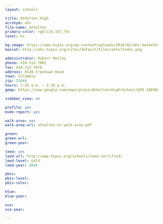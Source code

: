 ```yaml
---
layout: schools

title: Atholton High
acronym: ahs
file-name: atholton
primary-color: rgb(114,157,79)
level: hs

bg-image: https://www.hcpss.org/wp-content/uploads/2018/02/ahs-basketball-team.jpg
mascot: http://ahs.hcpss.org/sites/default/files/atholtonhs.png

administrator: Robert Motley
phone: 410-313-7065
fax: 410-313-7078
address: 6520 Freetown Road
town: Columbia
zip: 21044
hours: 7:25 a.m. – 2:10 p.m.
gmap: https://www.google.com/maps/place/Atholton+High+School/@39.1883603,-76.8825817,17z/data=!3m1!4b1!4m2!3m1!1s0x89b7defb0aa07007:0x1ec6b27eb9cdd52f?hl=en

sidebar_view: no

profile: yes
msde-report: yes 

walk-area: yes
walk-area-url: atholton-hs-walk-area.pdf

green:
green-url:
green-year:

leed: yes
leed-url: http://www.hcpss.org/schools/leed-certified/
leed-level: Gold
leed-year: 2016

pbis:
pbis-level:
pbis-color:

blue: 
blue-year:

nce:
nce-year:

---
```


